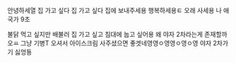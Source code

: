 안녕하세열
집 가고 싶다
집 가고 싶다
집에 보내주세용
행복하세용ㅌ
오래 사세용
나 애국가 9초

불닭 먹고 싶지만
배불러
집 가고 싶고
침대에 눕고 싶어용
왜 야자 2차라는게 존재할까오ㅛ
그냥 기병T 오셔서 아이스크림 사주셨으면 좋겟네영영ㅇ영영ㅇ영ㅇ영
야자 2차가기 싫엉둉